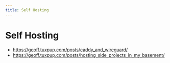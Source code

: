 ```yaml
---
title: Self Hosting
---
```


# Self Hosting

- https://geoff.tuxpup.com/posts/caddy_and_wireguard/
- https://geoff.tuxpup.com/posts/hosting_side_projects_in_my_basement/
